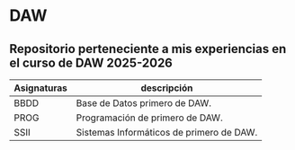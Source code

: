 # DAW
Repositorio perteneciente a mis experiencias en el curso de DAW 2025-2026
----------------------
Asignaturas|descripción
-------|-------
BBDD | Base de Datos primero de DAW. |
PROG | Programación de primero de DAW. |
SSII | Sistemas Informáticos de primero de DAW. |
